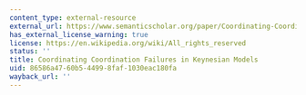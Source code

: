 ```yaml
---
content_type: external-resource
external_url: https://www.semanticscholar.org/paper/Coordinating-Coordination-Failures-in-Keynesian-Cooper-John/5ecd3105640ba0d97b8889909973240d898556b7
has_external_license_warning: true
license: https://en.wikipedia.org/wiki/All_rights_reserved
status: ''
title: Coordinating Coordination Failures in Keynesian Models
uid: 86586a47-60b5-4499-8faf-1030eac180fa
wayback_url: ''
---
```

